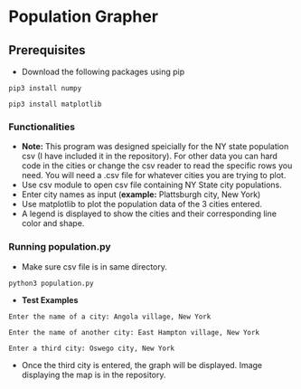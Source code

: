 # Population Grapher

## Prerequisites

* Download the following packages using pip

```
pip3 install numpy
```

```
pip3 install matplotlib
```

### Functionalities
* **Note:** This program was designed speicially for the NY state population csv (I have included it in the repository). For other data you can hard code in the cities or change the csv reader to read the specific rows you need. You will need a .csv file for whatever cities you are trying to plot.
* Use csv module to open csv file containing NY State city populations.
* Enter city names as input (**example:** Plattsburgh city, New York)
* Use matplotlib to plot the population data of the 3 cities entered. 
* A legend is displayed to show the cities and their corresponding line color and shape.

### Running population.py
* Make sure csv file is in same directory.
```
python3 population.py
```

* **Test Examples**
```
Enter the name of a city: Angola village, New York
```

```
Enter the name of another city: East Hampton village, New York
```

```
Enter a third city: Oswego city, New York
```

* Once the third city is entered, the graph will be displayed. Image displaying the map is in the repository.
